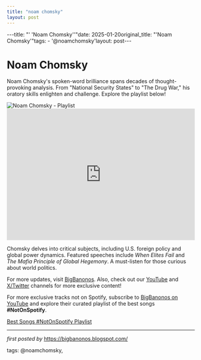 ```yaml
---
title: "noam chomsky"
layout: post
---
```

---title: "' 'Noam Chomsky''"date: 2025-01-20original_title: "'Noam Chomsky'"tags:  - '@noamchomsky'layout: post---<!-- Title of the Post --><h1 >Noam Chomsky</h1> <!-- Introductory Text --><p >Noam Chomsky's spoken-word brilliance spans decades of thought-provoking analysis. From "National Security States" to "The Drug War," his oratory skills enlighten and challenge. Explore the playlist below!</p> <!-- Featured Image --><div > <img src="https://lite-images-i.scdn.co/image/ab67656300005f1f55dad131987d47624ce018ea" alt="Noam Chomsky - Playlist" /></div> <!-- Spotify Playlist Embed --><div > <iframe src="https://open.spotify.com/embed/playlist/3BXmSswu7ilaXPX0o9dD0q?utm_source=generator" width="100%" height="352" frameBorder="0" allowfullscreen="" allow="autoplay; clipboard-write; encrypted-media; fullscreen; picture-in-picture" loading="lazy"></iframe></div> <!-- Song Information --><div > <p>Chomsky delves into critical subjects, including U.S. foreign policy and global power dynamics. Featured speeches include <em>When Elites Fail</em> and <em>The Mafia Principle of Global Hegemony</em>. A must-listen for those curious about world politics.</p></div> <!-- Footer Links --><div > <p>For more updates, visit <a href="https://bigbanonos.blogspot.com/" target="_blank">BigBanonos</a>. Also, check out our <a href="https://www.youtube.com/@BigBanonos" target="_blank">YouTube</a> and <a href="https://x.com/bigbanonos" target="_blank">X/Twitter</a> channels for more exclusive content!</p></div> <!--Subscribe and Playlist Links--><div>    <p>For more exclusive tracks not on Spotify, subscribe to <a href="https://www.youtube.com/@BigBanonos" target="_blank">BigBanonos on YouTube</a> and explore their curated playlist of the best songs <strong>#NotOnSpotify</strong>.</p>    <p><a href="https://www.youtube.com/playlist?list=PLtuNtuTatqI0kFahUCbtbfenC_ET5O_tr" target="_blank">Best Songs #NotOnSpotify Playlist<br /></a></p></div><hr /><p><em>first posted by</em> <a href="https://bigbanonos.blogspot.com/" rel="noopener" target="_new">https://bigbanonos.blogspot.com/</a></p><p>tags: @noamchomsky,</p>